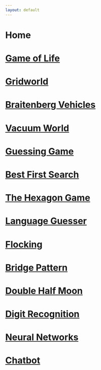 ```yaml
---
layout: default
---
```


# Home

# [Game of Life](game-of-life.md)

# [Gridworld](gridworld.md)

# [Braitenberg Vehicles](braitenberg.md)

# [Vacuum World](vacuum-world.md)

# [Guessing Game](guessing-game.md)

# [Best First Search](best-first-search.md)

# [The Hexagon Game](hexagon-game.md)

# [Language Guesser](language-guesser.md)

# [Flocking](flocking.md)

# [Bridge Pattern](bridge-pattern.md)

# [Double Half Moon](double-half-moon.md)

# [Digit Recognition](digit-recognition.md)

# [Neural Networks](neural-networks.md)

# [Chatbot](chatbot.md)
